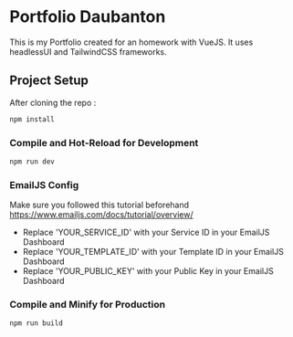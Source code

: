 # Portfolio Daubanton

This is my Portfolio created for an homework with VueJS. It uses headlessUI and TailwindCSS frameworks.

## Project Setup

After cloning the repo :

```sh
npm install
```

### Compile and Hot-Reload for Development

```sh
npm run dev
```
### EmailJS Config

Make sure you followed this tutorial beforehand https://www.emailjs.com/docs/tutorial/overview/

- Replace 'YOUR_SERVICE_ID' with your Service ID in your EmailJS Dashboard
- Replace 'YOUR_TEMPLATE_ID' with your Template ID in your EmailJS Dashboard
- Replace 'YOUR_PUBLIC_KEY' with your Public Key in your EmailJS Dashboard

### Compile and Minify for Production

```sh
npm run build
```
